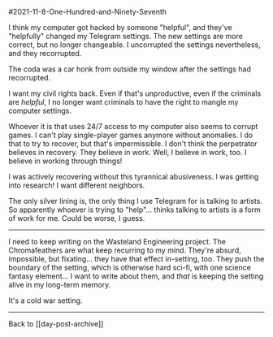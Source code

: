 #2021-11-8-One-Hundred-and-Ninety-Seventh

I think my computer got hacked by someone "helpful", and they've "helpfully" changed my Telegram settings.  The new settings are more correct, but no longer changeable.  I uncorrupted the settings nevertheless, and they recorrupted.

The coda was a car honk from outside my window after the settings had recorrupted.

I want my civil rights back.  Even if that's unproductive, even if the criminals are *helpful*, I no longer want criminals to have the right to mangle my computer settings.

Whoever it is that uses 24/7 access to my computer also seems to corrupt games.  I can't play single-player games anymore without anomalies.  I do that to try to recover, but that's impermissible.  I don't think the perpetrator believes in recovery.  They believe in work.  Well, I believe in work, too.  I believe in working through things!

I was actively recovering without this tyrannical abusiveness.  I was getting into research!  I want different neighbors.

The only silver lining is, the only thing I use Telegram for is talking to artists.  So apparently whoever is trying to "help"... thinks talking to artists is a form of work for me.  Could be worse, I guess.

---
I need to keep writing on the Wasteland Engineering project.  The Chromafeathers are what keep recurring to my mind.  They're absurd, impossible, but fixating...  they have that effect in-setting, too.  They push the boundary of the setting, which is otherwise hard sci-fi, with one science fantasy element...  I want to write about them, and *that* is keeping the setting alive in my long-term memory.

It's a cold war setting.

---
Back to [[day-post-archive]]